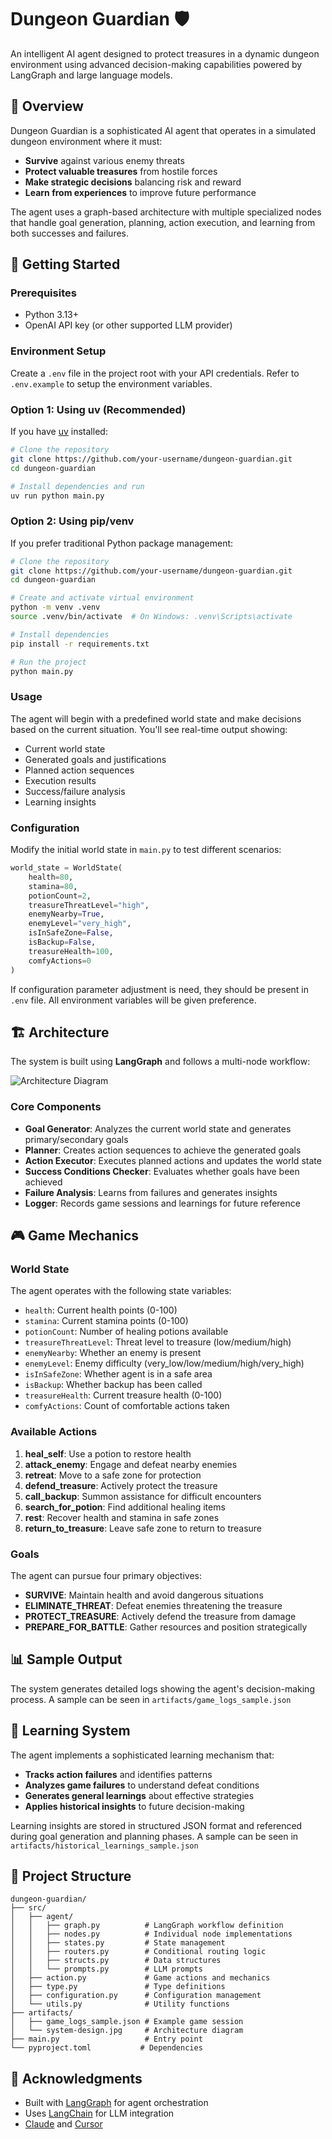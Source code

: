 # Dungeon Guardian 🛡️

An intelligent AI agent designed to protect treasures in a dynamic dungeon environment using advanced decision-making capabilities powered by LangGraph and large language models.

## 🎯 Overview

Dungeon Guardian is a sophisticated AI agent that operates in a simulated dungeon environment where it must:
- **Survive** against various enemy threats
- **Protect valuable treasures** from hostile forces  
- **Make strategic decisions** balancing risk and reward
- **Learn from experiences** to improve future performance

The agent uses a graph-based architecture with multiple specialized nodes that handle goal generation, planning, action execution, and learning from both successes and failures.

## 🚀 Getting Started

### Prerequisites
- Python 3.13+
- OpenAI API key (or other supported LLM provider)

### Environment Setup

Create a `.env` file in the project root with your API credentials. Refer to `.env.example` to setup the environment variables.

### Option 1: Using uv (Recommended)

If you have [uv](https://docs.astral.sh/uv/) installed:

```bash
# Clone the repository
git clone https://github.com/your-username/dungeon-guardian.git
cd dungeon-guardian

# Install dependencies and run
uv run python main.py
```

### Option 2: Using pip/venv

If you prefer traditional Python package management:

```bash
# Clone the repository
git clone https://github.com/your-username/dungeon-guardian.git
cd dungeon-guardian

# Create and activate virtual environment
python -m venv .venv
source .venv/bin/activate  # On Windows: .venv\Scripts\activate

# Install dependencies
pip install -r requirements.txt

# Run the project
python main.py
```

### Usage

The agent will begin with a predefined world state and make decisions based on the current situation. You'll see real-time output showing:
- Current world state
- Generated goals and justifications
- Planned action sequences
- Execution results
- Success/failure analysis
- Learning insights

### Configuration

Modify the initial world state in `main.py` to test different scenarios:

```python
world_state = WorldState(
    health=80,
    stamina=80,
    potionCount=2,
    treasureThreatLevel="high",
    enemyNearby=True,
    enemyLevel="very_high",
    isInSafeZone=False,
    isBackup=False,
    treasureHealth=100,
    comfyActions=0
)
```

If configuration parameter adjustment is need, they should be present in `.env` file. All environment variables will be given preference.

## 🏗️ Architecture

The system is built using **LangGraph** and follows a multi-node workflow:

![Architecture Diagram](artifacts/system-design.jpg)

### Core Components

- **Goal Generator**: Analyzes the current world state and generates primary/secondary goals
- **Planner**: Creates action sequences to achieve the generated goals
- **Action Executor**: Executes planned actions and updates the world state
- **Success Conditions Checker**: Evaluates whether goals have been achieved
- **Failure Analysis**: Learns from failures and generates insights
- **Logger**: Records game sessions and learnings for future reference

## 🎮 Game Mechanics

### World State
The agent operates with the following state variables:
- `health`: Current health points (0-100)
- `stamina`: Current stamina points (0-100) 
- `potionCount`: Number of healing potions available
- `treasureThreatLevel`: Threat level to treasure (low/medium/high)
- `enemyNearby`: Whether an enemy is present
- `enemyLevel`: Enemy difficulty (very_low/low/medium/high/very_high)
- `isInSafeZone`: Whether agent is in a safe area
- `isBackup`: Whether backup has been called
- `treasureHealth`: Current treasure health (0-100)
- `comfyActions`: Count of comfortable actions taken

### Available Actions
1. **heal_self**: Use a potion to restore health
2. **attack_enemy**: Engage and defeat nearby enemies
3. **retreat**: Move to a safe zone for protection
4. **defend_treasure**: Actively protect the treasure
5. **call_backup**: Summon assistance for difficult encounters
6. **search_for_potion**: Find additional healing items
7. **rest**: Recover health and stamina in safe zones
8. **return_to_treasure**: Leave safe zone to return to treasure

### Goals
The agent can pursue four primary objectives:
- **SURVIVE**: Maintain health and avoid dangerous situations
- **ELIMINATE_THREAT**: Defeat enemies threatening the treasure
- **PROTECT_TREASURE**: Actively defend the treasure from damage
- **PREPARE_FOR_BATTLE**: Gather resources and position strategically

## 📊 Sample Output

The system generates detailed logs showing the agent's decision-making process. A sample can be seen in `artifacts/game_logs_sample.json`

## 🧠 Learning System

The agent implements a sophisticated learning mechanism that:
- **Tracks action failures** and identifies patterns
- **Analyzes game failures** to understand defeat conditions  
- **Generates general learnings** about effective strategies
- **Applies historical insights** to future decision-making

Learning insights are stored in structured JSON format and referenced during goal generation and planning phases. A sample can be seen in `artifacts/historical_learnings_sample.json`

## 📁 Project Structure

```
dungeon-guardian/
├── src/
│   ├── agent/
│   │   ├── graph.py          # LangGraph workflow definition
│   │   ├── nodes.py          # Individual node implementations
│   │   ├── states.py         # State management
│   │   ├── routers.py        # Conditional routing logic
│   │   ├── structs.py        # Data structures
│   │   └── prompts.py        # LLM prompts
│   ├── action.py             # Game actions and mechanics
│   ├── type.py               # Type definitions
│   ├── configuration.py      # Configuration management
│   └── utils.py              # Utility functions
├── artifacts/
│   ├── game_logs_sample.json # Example game session
│   └── system-design.jpg     # Architecture diagram
├── main.py                   # Entry point
└── pyproject.toml           # Dependencies
```

## 🙏 Acknowledgments

- Built with [LangGraph](https://github.com/langchain-ai/langgraph) for agent orchestration
- Uses [LangChain](https://github.com/langchain-ai/langchain) for LLM integration
- [Claude](https://claude.ai/) and [Cursor](https://www.cursor.com/)
